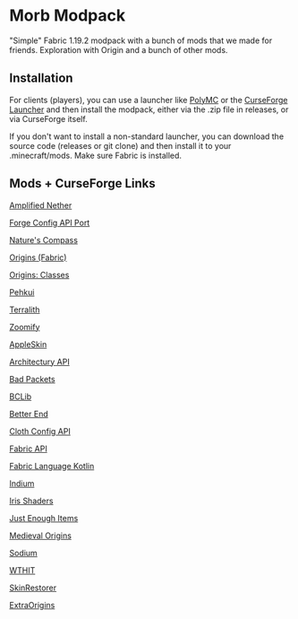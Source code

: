 # Morb Modpack
"Simple" Fabric 1.19.2 modpack with a bunch of mods that we made for friends. Exploration with Origin and a bunch of other mods.

## Installation

For clients (players), you can use a launcher like [PolyMC](https://github.com/PolyMC/PolyMC) or the [CurseForge Launcher](https://download.curseforge.com/) and then install the modpack, either via the .zip file in releases, or via CurseForge itself. 

If you don't want to install a non-standard launcher, you can download the source code (releases or git clone) and then install it to your .minecraft/mods. Make sure Fabric is installed.

## Mods + CurseForge Links

[Amplified Nether](https://www.curseforge.com/minecraft/mc-mods/amplified-nether)

[Forge Config API Port](https://www.curseforge.com/minecraft/mc-mods/forge-config-api-port-fabric)

[Nature's Compass](https://www.curseforge.com/minecraft/mc-mods/natures-compass)

[Origins (Fabric)](https://www.curseforge.com/minecraft/mc-mods/origins)

[Origins: Classes](https://www.curseforge.com/minecraft/mc-mods/origins-classes)

[Pehkui](https://www.curseforge.com/minecraft/mc-mods/pehkui)

[Terralith](https://www.curseforge.com/minecraft/mc-mods/terralith)

[Zoomify](https://www.curseforge.com/minecraft/mc-mods/zoomify)

[AppleSkin](https://www.curseforge.com/minecraft/mc-mods/appleskin)

[Architectury API](https://www.curseforge.com/minecraft/mc-mods/architectury-api)

[Bad Packets](https://www.curseforge.com/minecraft/mc-mods/badpackets)

[BCLib](https://www.curseforge.com/minecraft/mc-mods/bclib)

[Better End](https://www.curseforge.com/minecraft/mc-mods/betterend)

[Cloth Config API](https://www.curseforge.com/minecraft/mc-mods/cloth-config)

[Fabric API](https://www.curseforge.com/minecraft/mc-mods/fabric-api)

[Fabric Language Kotlin](https://www.curseforge.com/minecraft/mc-mods/fabric-language-kotlin)

[Indium](https://www.curseforge.com/minecraft/mc-mods/indium)

[Iris Shaders](https://www.curseforge.com/minecraft/mc-mods/irisshaders)

[Just Enough Items](https://www.curseforge.com/minecraft/mc-mods/jei)

[Medieval Origins](https://www.curseforge.com/minecraft/mc-mods/medieval-origins)

[Sodium](https://www.curseforge.com/minecraft/mc-mods/sodium)

[WTHIT](https://www.curseforge.com/minecraft/mc-mods/wthit)

[SkinRestorer](https://www.curseforge.com/minecraft/mc-mods/skinrestorer)

[ExtraOrigins](https://www.curseforge.com/minecraft/mc-mods/extra-origins/)
